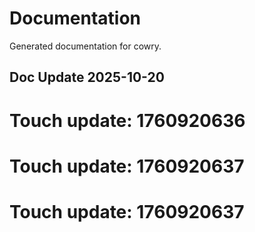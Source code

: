 # Documentation

Generated documentation for cowry.

## Doc Update 2025-10-20

# Touch update: 1760920636

# Touch update: 1760920637

# Touch update: 1760920637
